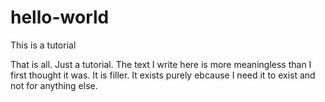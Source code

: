 # hello-world

This is a tutorial

That is all. Just a tutorial. The text I write here is more meaningless than I first thought it was. It is filler. It exists purely ebcause I need it to exist and not for anything else. 
